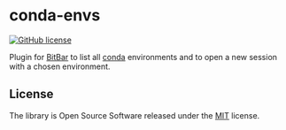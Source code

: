# conda-envs

[![GitHub license](https://img.shields.io/badge/license-MIT-blue.svg)](https://raw.githubusercontent.com/nok/conda-envs/master/license.txt)

Plugin for [BitBar](https://getbitbar.com/) to list all [conda](https://www.continuum.io/downloads) environments and to open a new session with a chosen environment.

## License

The library is Open Source Software released under the [MIT](license.txt) license.